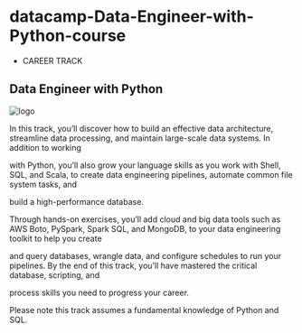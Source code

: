 # datacamp-Data-Engineer-with-Python-course
- CAREER TRACK

**Data Engineer with Python**
---
![logo](https://user-images.githubusercontent.com/51888893/194946662-fc6eea27-e064-481f-855e-7a78a5147f43.png)


In this track, you’ll discover how to build an effective data architecture, streamline data processing, and maintain large-scale data systems. In addition to working

with Python, you’ll also grow your language skills as you work with Shell, SQL, and Scala, to create data engineering pipelines, automate common file system tasks, and

build a high-performance database.



Through hands-on exercises, you’ll add cloud and big data tools such as AWS Boto, PySpark, Spark SQL, and MongoDB, to your data engineering toolkit to help you create 

and query databases, wrangle data, and configure schedules to run your pipelines. By the end of this track, you’ll have mastered the critical database, scripting, and 

process skills you need to progress your career.


Please note this track assumes a fundamental knowledge of Python and SQL.
